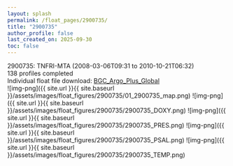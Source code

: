 ```yaml
---
layout: splash
permalink: /float_pages/2900735/
title: "2900735"
author_profile: false
last_created_on: 2025-09-30
toc: false
---
```

 
2900735: TNFRI-MTA (2008-03-06T09:31 to 2010-10-21T06:32)\
138 profiles completed\
Individual float file download: [BGC_Argo_Plus_Global](https://ftp.soest.hawaii.edu/bgc_argo_plus/Individual_Floats/outliers_removed/2900735_Sprof_processed.nc)\
![img-png]({{ site.url }}{{ site.baseurl }}/assets/images/float_figures/2900735/01_2900735_map.png)
![img-png]({{ site.url }}{{ site.baseurl }}/assets/images/float_figures/2900735/2900735_DOXY.png)
![img-png]({{ site.url }}{{ site.baseurl }}/assets/images/float_figures/2900735/2900735_PRES.png)
![img-png]({{ site.url }}{{ site.baseurl }}/assets/images/float_figures/2900735/2900735_PSAL.png)
![img-png]({{ site.url }}{{ site.baseurl }}/assets/images/float_figures/2900735/2900735_TEMP.png)
